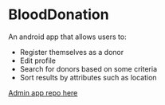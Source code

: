 # BloodDonation

An android app that allows users to:
- Register themselves as a donor
- Edit profile
- Search for donors based on some criteria
- Sort results by attributes such as location

[Admin app repo here](https://github.com/NitronR/BDAdmin)
